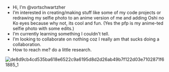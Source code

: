 -  Hi, I’m @vortschwartzher
-  I’m interested in creating/making stuff like some of my code projects or redrawing my selfie photo to an anime version of me and adding Oshi no Ko eyes because why not, its cool and fun. (Yes the pfp is my anime-ted selfie photo with some edits.)   
-  I’m currently learning something I couldn't tell.
-  I’m looking to collaborate on nothing coz I really am that sucks doing a collaboration.
-  How to reach me? do a little research.

  ![de8d9cb4cd535ba618e6522c9a6195d8d2d26ab49b7f122d03e7102871f61885_1](https://github.com/vortschwartzher/vortschwartzher/assets/146150129/cf83b987-166c-4af5-97dc-dd163fe01d04)



<!---
vortschwartzher/vortschwartzher is a ✨ special ✨ repository because its `README.md` (this file) appears on your GitHub profile.
You can click the Preview link to take a look at your changes.
--->
